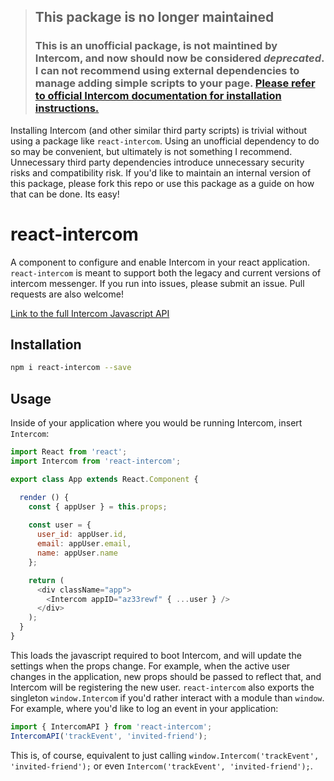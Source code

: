 > ## This package is no longer maintained
> 
> ### This is an unofficial package, is not maintined by Intercom, and now should now be considered _deprecated_. I can not recommend using external dependencies to manage adding simple scripts to your page. [Please refer to official Intercom documentation for installation instructions.](https://www.intercom.com/help/en/articles/170-integrate-intercom-in-a-single-page-app)

Installing Intercom (and other similar third party scripts) is trivial without using a package like `react-intercom`. Using an unofficial dependency to do so may be convenient, but ultimately is not something I recommend. Unnecessary third party dependencies introduce unnecessary security risks and compatibility risk. If you'd like to maintain an internal version of this package, please fork this repo or use this package as a guide on how that can be done. Its easy!

# react-intercom
A component to configure and enable Intercom in your react application. `react-intercom` is meant to support both the legacy and current versions of intercom messenger. If you run into issues, please submit an issue. Pull requests are also welcome!

[Link to the full Intercom Javascript API](https://developers.intercom.com/installing-intercom/docs/intercom-javascript)


## Installation
```bash
npm i react-intercom --save
```

## Usage
Inside of your application where you would be running Intercom, insert `Intercom`:
```js
import React from 'react';
import Intercom from 'react-intercom';

export class App extends React.Component {

  render () {
    const { appUser } = this.props;
    
    const user = {
      user_id: appUser.id,
      email: appUser.email,
      name: appUser.name
    };

    return (
      <div className="app">
        <Intercom appID="az33rewf" { ...user } />
      </div>
    );
  }
}
```
This loads the javascript required to boot Intercom, and will update the settings when the props change. For example, when the active user changes in the application, new props should be passed to reflect that, and Intercom will be registering the new user. `react-intercom` also exports the singleton `window.Intercom` if you'd rather interact with a module than `window`. For example, where you'd like to log an event in your application:

```js
import { IntercomAPI } from 'react-intercom';
IntercomAPI('trackEvent', 'invited-friend');
```

This is, of course, equivalent to just calling `window.Intercom('trackEvent', 'invited-friend');` or even `Intercom('trackEvent', 'invited-friend');`.
